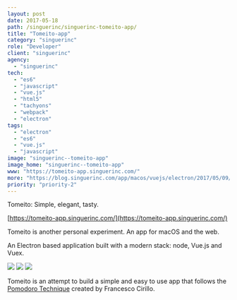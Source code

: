 ```yaml
---
layout: post
date: 2017-05-18
path: /singuerinc/singuerinc-tomeito-app/
title: "Tomeito-app"
category: "singuerinc"
role: "Developer"
client: "singuerinc"
agency:
  - "singuerinc"
tech:
  - "es6"
  - "javascript"
  - "vue.js"
  - "html5"
  - "tachyons"
  - "webpack"
  - "electron"
tags:
  - "electron"
  - "es6"
  - "vue.js"
  - "javascript"
image: "singuerinc--tomeito-app"
image_home: "singuerinc--tomeito-app"
www: "https://tomeito-app.singuerinc.com/"
more: "https://blog.singuerinc.com/app/macos/vuejs/electron/2017/05/09/introducing-tomeito/"
priority: "priority-2"
---
```


Tomeito: Simple, elegant, tasty.

[https://tomeito-app.singuerinc.com/](https://tomeito-app.singuerinc.com/)

Tomeito is another personal experiment. An app for macOS and the web.

An Electron based application built with a modern stack: node, Vue.js and Vuex.

![](/images/projects/singuerinc--tomeito-app/tomeito-pomodoro.png)
![](/images/projects/singuerinc--tomeito-app/tomeito-break.png)
![](/images/projects/singuerinc--tomeito-app/tomeito-long-break.png)

Tomeito is an attempt to build a simple and easy to use app that follows the [Pomodoro Technique](https://en.wikipedia.org/wiki/Pomodoro_Technique) created by Francesco Cirillo.
